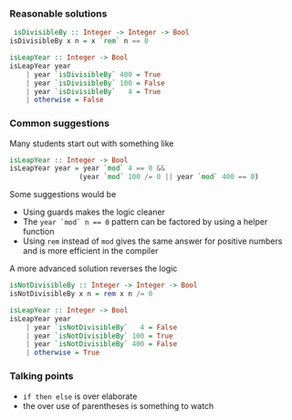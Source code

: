 ### Reasonable solutions

 ```haskell
  isDivisibleBy :: Integer -> Integer -> Bool
 isDivisibleBy x n = x `rem` n == 0

 isLeapYear :: Integer -> Bool
 isLeapYear year 
     | year `isDivisibleBy` 400 = True
     | year `isDivisibleBy` 100 = False
     | year `isDivisibleBy`   4 = True
     | otherwise = False
 ```
### Common suggestions

Many students start out with something like
 
 ```haskell
 isLeapYear :: Integer -> Bool
 isLeapYear year = year `mod` 4 == 0 && 
                  (year `mod` 100 /= 0 || year `mod` 400 == 0)
 ```

Some suggestions would be
 
- Using guards makes the logic cleaner
- The ``year `mod` n == 0`` pattern can be factored by using a helper function
- Using `rem` instead of `mod` gives the same answer for positive numbers and is more efficient in the compiler
 
 A more advanced solution reverses the logic

 ```haskell
 isNotDivisibleBy :: Integer -> Integer -> Bool
 isNotDivisibleBy x n = rem x n /= 0

 isLeapYear :: Integer -> Bool
 isLeapYear year 
     | year `isNotDivisibleBy`   4 = False
     | year `isNotDivisibleBy` 100 = True
     | year `isNotDivisibleBy` 400 = False
     | otherwise = True
 ```

 ### Talking points
 
 - `if then else` is over elaborate
 - the over use of parentheses is something to watch
